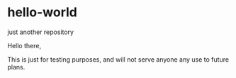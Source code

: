 # hello-world
just another repository

Hello there,

   This is just for testing purposes, and will not serve anyone any use to future plans.
